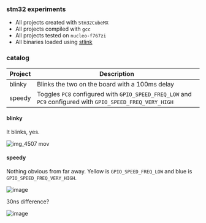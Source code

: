 ### stm32 experiments

- All projects created with `Stm32CubeMX`
- All projects compiled with `gcc`
- All projects tested on `nucleo-f767zi`
- All binaries loaded using [stlink](https://github.com/texane/stlink)

### catalog

| Project  | Description |
| ------------- | ------------- |
| blinky  | Blinks the two on the board with a 100ms delay  |
| speedy  | Toggles `PC8` configured with `GPIO_SPEED_FREQ_LOW` and `PC9` configured with `GPIO_SPEED_FREQ_VERY_HIGH`  |

#### blinky

It blinks, yes.

![img_4507 mov](https://user-images.githubusercontent.com/118714/31745294-ff07a19e-b416-11e7-883e-374cf1d737e8.gif)

#### speedy

Nothing obvious from far away. Yellow is `GPIO_SPEED_FREQ_LOW` and blue is `GPIO_SPEED_FREQ_VERY_HIGH`.

![image](https://user-images.githubusercontent.com/118714/31745231-be587812-b416-11e7-9500-c52c08ddece3.png)

30ns difference?

![image](https://user-images.githubusercontent.com/118714/31745199-90d0e08c-b416-11e7-8c05-57ac249e44a6.png)

